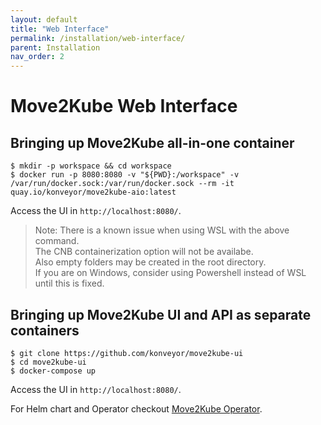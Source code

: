```yaml
---
layout: default
title: "Web Interface"
permalink: /installation/web-interface/
parent: Installation
nav_order: 2
---
```


# Move2Kube Web Interface

## Bringing up Move2Kube all-in-one container

   ```console
   $ mkdir -p workspace && cd workspace
   $ docker run -p 8080:8080 -v "${PWD}:/workspace" -v /var/run/docker.sock:/var/run/docker.sock --rm -it quay.io/konveyor/move2kube-aio:latest
   ```
   Access the UI in `http://localhost:8080/`.

   > Note: There is a known issue when using WSL with the above command.  
   The CNB containerization option will not be availabe.  
   Also empty folders may be created in the root directory.  
   If you are on Windows, consider using Powershell instead of WSL until this is fixed.

## Bringing up Move2Kube UI and API as separate containers

   ```console
   $ git clone https://github.com/konveyor/move2kube-ui
   $ cd move2kube-ui
   $ docker-compose up
   ```
   Access the UI in `http://localhost:8080/`.

For Helm chart and Operator checkout [Move2Kube Operator](https://github.com/konveyor/move2kube-operator).

<br>
